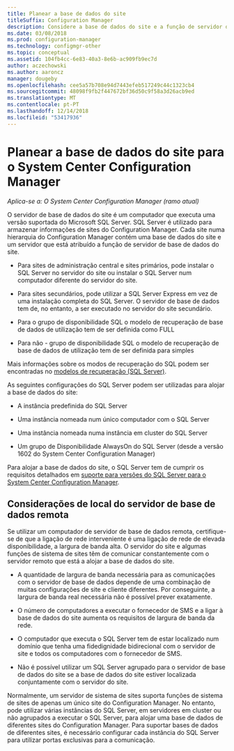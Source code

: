 ```yaml
---
title: Planear a base de dados do site
titleSuffix: Configuration Manager
description: Considere a base de dados do site e a função de servidor de base de dados do site quando planear a hierarquia do System Center Configuration Manager.
ms.date: 03/08/2018
ms.prod: configuration-manager
ms.technology: configmgr-other
ms.topic: conceptual
ms.assetid: 104fb4cc-6e83-40a3-8e6b-ac909fb9ec7d
author: aczechowski
ms.author: aaroncz
manager: dougeby
ms.openlocfilehash: cee5a57b708e94d7443efeb517249c44c1323cb4
ms.sourcegitcommit: 48098f9fb2f447672bf36d50c9f58a3d26acb9ed
ms.translationtype: MT
ms.contentlocale: pt-PT
ms.lasthandoff: 12/14/2018
ms.locfileid: "53417936"
---
```

# <a name="plan-for-the-site-database-for-system-center-configuration-manager"></a>Planear a base de dados do site para o System Center Configuration Manager

*Aplica-se a: O System Center Configuration Manager (ramo atual)*

O servidor de base de dados do site é um computador que executa uma versão suportada do Microsoft SQL Server. SQL Server é utilizado para armazenar informações de sites do Configuration Manager. Cada site numa hierarquia do Configuration Manager contém uma base de dados do site e um servidor que está atribuído a função de servidor de base de dados do site.  

-   Para sites de administração central e sites primários, pode instalar o SQL Server no servidor do site ou instalar o SQL Server num computador diferente do servidor do site.  

-   Para sites secundários, pode utilizar a SQL Server Express em vez de uma instalação completa do SQL Server. O servidor de base de dados tem de, no entanto, a ser executado no servidor do site secundário.  

-  Para o grupo de disponibilidade SQL o modelo de recuperação de base de dados de utilização tem de ser definida como FULL  

-  Para não - grupo de disponibilidade SQL o modelo de recuperação de base de dados de utilização tem de ser definida para simples  

Mais informações sobre os modos de recuperação do SQL podem ser encontradas no [modelos de recuperação (SQL Server)](https://docs.microsoft.com/sql/relational-databases/backup-restore/recovery-models-sql-server).

As seguintes configurações do SQL Server podem ser utilizadas para alojar a base de dados do site:  

-   A instância predefinida do SQL Server  

-   Uma instância nomeada num único computador com o SQL Server  

-   Uma instância nomeada numa instância em cluster do SQL Server  

-   Um grupo de Disponibilidade AlwaysOn do SQL Server (desde a versão 1602 do System Center Configuration Manager)


Para alojar a base de dados do site, o SQL Server tem de cumprir os requisitos detalhados em [suporte para versões do SQL Server para o System Center Configuration Manager](../../../core/plan-design/configs/support-for-sql-server-versions.md).  



## <a name="remote-database-server-location-considerations"></a>Considerações de local do servidor de base de dados remota  

Se utilizar um computador de servidor de base de dados remota, certifique-se de que a ligação de rede interveniente é uma ligação de rede de elevada disponibilidade, a largura de banda alta. O servidor do site e algumas funções de sistema de sites têm de comunicar constantemente com o servidor remoto que está a alojar a base de dados do site.

-   A quantidade de largura de banda necessária para as comunicações com o servidor de base de dados depende de uma combinação de muitas configurações de site e cliente diferentes. Por conseguinte, a largura de banda real necessária não é possível prever exatamente.  

-   O número de computadores a executar o fornecedor de SMS e a ligar à base de dados do site aumenta os requisitos de largura de banda da rede.  

-   O computador que executa o SQL Server tem de estar localizado num domínio que tenha uma fidedignidade bidirecional com o servidor de site e todos os computadores com o fornecedor de SMS.  

-   Não é possível utilizar um SQL Server agrupado para o servidor de base de dados do site se a base de dados do site estiver localizada conjuntamente com o servidor do site.  


Normalmente, um servidor de sistema de sites suporta funções de sistema de sites de apenas um único site do Configuration Manager. No entanto, pode utilizar várias instâncias do SQL Server, em servidores em cluster ou não agrupados a executar o SQL Server, para alojar uma base de dados de diferentes sites do Configuration Manager. Para suportar bases de dados de diferentes sites, é necessário configurar cada instância do SQL Server para utilizar portas exclusivas para a comunicação.  

